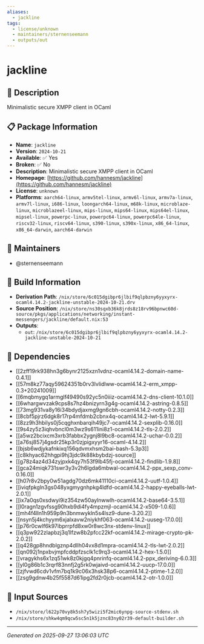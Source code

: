 ```yaml
---
aliases:
  - jackline
tags:
  - license/unknown
  - maintainers/sternenseemann
  - outputs/out
---
```


# jackline

## 📝 Description

Minimalistic secure XMPP client in OCaml

## 📋 Package Information

- **Name**: `jackline`
- **Version**: `2024-10-21`
- **Available**: ✅ Yes
- **Broken**: ✅ No
- **Description**: Minimalistic secure XMPP client in OCaml
- **Homepage**: [https://github.com/hannesm/jackline](https://github.com/hannesm/jackline)
- **License**: `unknown`
- **Platforms**: `aarch64-linux`, `armv5tel-linux`, `armv6l-linux`, `armv7a-linux`, `armv7l-linux`, `i686-linux`, `loongarch64-linux`, `m68k-linux`, `microblaze-linux`, `microblazeel-linux`, `mips-linux`, `mips64-linux`, `mips64el-linux`, `mipsel-linux`, `powerpc-linux`, `powerpc64-linux`, `powerpc64le-linux`, `riscv32-linux`, `riscv64-linux`, `s390-linux`, `s390x-linux`, `x86_64-linux`, `x86_64-darwin`, `aarch64-darwin`
## 👥 Maintainers

- @sternenseemann


## 🔧 Build Information

- **Derivation Path**: `/nix/store/6c015dgibpr6jlbif9qlpbzny6yyxyrx-ocaml4.14.2-jackline-unstable-2024-10-21.drv`
- **Source Position**: `/nix/store/ns30sqxb36k8jrds8z18rv96bpnwc60d-source/pkgs/applications/networking/instant-messengers/jackline/default.nix:53`
- **Outputs**:
  - `out`:  `/nix/store/6c015dgibpr6jlbif9qlpbzny6yyxyrx-ocaml4.14.2-jackline-unstable-2024-10-21`

## 🔗 Dependencies

- [[2zff19rk938hn3g6bynr2125xzn1vdnz-ocaml4.14.2-domain-name-0.4.1]]
- [[57m8kz77aqy59624351b0rv3lvlidlww-ocaml4.14.2-erm_xmpp-0.3+20241009]]
- [[6mqbmygq1armglf49490s92yc5n0iiiz-ocaml4.14.2-dns-client-10.1.0]]
- [[6whargwvzak9cps8s7hz4bnizyrn3g4g-ocaml4.14.2-astring-0.8.5]]
- [[73mg931va8y16i34bdydjaxmg9gn6cbh-ocaml4.14.2-notty-0.2.3]]
- [[8cbf5pjrz6dgk8r17rp4mfdmb2cbnx4q-ocaml4.14.2-lwt-5.9.1]]
- [[8zz9h3hbilys0j5cqghxnbarqih49jc7-ocaml4.14.2-sexplib-0.16.0]]
- [[9s4zy5z3iqhvbncl0m3wz9s611ini8z1-ocaml4.14.2-tls-2.0.2]]
- [[a5wz2bcixcm3xrb3fabbx2ygnj8l9bc8-ocaml4.14.2-uchar-0.0.2]]
- [[a76sj857j4gsdr25kp3r0zjpigxyyr16-ocaml-4.14.2]]
- [[bjsb6wdjykafnkixq156qdvmxhsm2bai-bash-5.3p3]]
- [[c8khyac62hhgpi9hj3jdc9k88kbybdzj-source]]
- [[g78z4az4d34zyjpxk4qy7h53f9lb45fj-ocaml4.14.2-findlib-1.9.8]]
- [[gca24miqk731swr3y3v2h6lgda6mbwal-ocaml4.14.2-ppx_sexp_conv-0.16.0]]
- [[h07r8v2bpy0w51agdg70dz6mk41110ci-ocaml4.14.2-uutf-1.0.4]]
- [[iviqfpkgln3gs048yxgmygnhpkg4ldfd-ocaml4.14.2-happy-eyeballs-lwt-2.0.1]]
- [[ix7a0qs0xsdwyi9iz354zw50aylnwwlh-ocaml4.14.2-base64-3.5.1]]
- [[l0ragn1zgvfssg90hxb9di4fy4mpzmjl-ocaml4.14.2-x509-1.0.6]]
- [[mh4f4lln1h959p9n3bnmwykln5s4lsz9-dune-3.20.2]]
- [[nsyn5j4kchyym6xjalxavw2niykhf063-ocaml4.14.2-uuseg-17.0.0]]
- [[p76r0cwlf6k97ibprrpfd8xw0r8wc3nx-stdenv-linux]]
- [[q3pw922zlapbzj3q1lfzw8b2pfcc22kf-ocaml4.14.2-mirage-crypto-pk-2.0.2]]
- [[q428gp8hndblgznp4dllh04vx8d1mpra-ocaml4.14.2-tls-lwt-2.0.2]]
- [[qn092j1npxbvjmpfcddpfzsclk1c9rq3-ocaml4.14.2-hex-1.5.0]]
- [[vragykhs6x1zq51wk8z0kjgq4pnrinfq-ocaml4.14.2-ppx_deriving-6.0.3]]
- [[yl0g86b1c3rqrf83nnfj2g5rk0wjaivd-ocaml4.14.2-uucp-17.0.0]]
- [[zjfvwd6cdv1vfm7bq1k9c06x3hsk38p6-ocaml4.14.2-ptime-1.2.0]]
- [[zsg9gdnw4b25f5587d61ipg2fd2r0jcb-ocaml4.14.2-otr-1.0.0]]

## 📁 Input Sources

- `/nix/store/l622p70vy8k5sh7y5wizi5f2mic6ynpg-source-stdenv.sh`
- `/nix/store/shkw4qm9qcw5sc5n1k5jznc83ny02r39-default-builder.sh`

---
*Generated on 2025-09-27 13:06:03 UTC*
